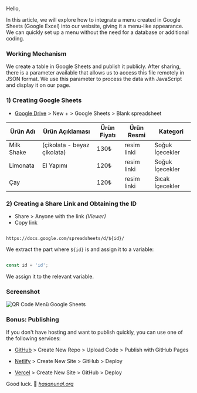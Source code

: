Hello,

In this article, we will explore how to integrate a menu created in Google Sheets (Google Excel) into our website, giving it a menu-like appearance. We can quickly set up a menu without the need for a database or additional coding.

### Working Mechanism

We create a table in Google Sheets and publish it publicly. After sharing, there is a parameter available that allows us to access this file remotely in JSON format. We use this parameter to process the data with JavaScript and display it on our page.

### 1) Creating Google Sheets

- [Google Drive](https://drive.google.com/) > New + > Google Sheets > Blank spreadsheet

| Ürün Adı | Ürün Açıklaması | Ürün Fiyatı | Ürün Resmi | Kategori |
|----------|-----------------|-------------|------------|----------|
| Milk Shake | (çikolata - beyaz çikolata) | 130₺ | resim linki | Soğuk İçecekler |
| Limonata | El Yapımı | 120₺ | resim linki | Soğuk İçecekler |
| Çay |  | 120₺ | resim linki | Sıcak İçecekler |

### 2) Creating a Share Link and Obtaining the ID

- Share > Anyone with the link *(Viewer)*
- Copy link

```

https://docs.google.com/spreadsheets/d/${id}/

```

We extract the part where `${id}` is and assign it to a variable:

```javascript

const id = 'id';

```

We assign it to the relevant variable.

### Screenshot 
![QR Code Menü Google Sheets](https://hasanunal.github.io/google-sheets-qrcode-menu/screenshot.png?v=1)

### Bonus: Publishing
If you don't have hosting and want to publish quickly, you can use one of the following services:

- [GitHub](https://github.com/) > Create New Repo > Upload Code > Publish with GitHub Pages

- [Netlify](https://www.netlify.com/) > Create New Site > GitHub > Deploy

- [Vercel](https://vercel.com/) > Create New Site > GitHub > Deploy

Good luck. 🚀
*[hasanunal.org](https://hasanunal.org/)*
